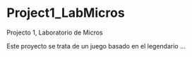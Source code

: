 # Project1_LabMicros
Projecto 1, Laboratorio de Micros

Este proyecto se trata de un juego basado en el legendario ...
